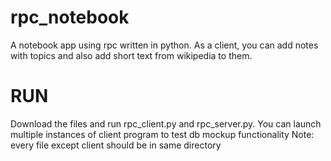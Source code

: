 # rpc_notebook
A notebook app using rpc written in python. As a client, you can add notes with topics and also add short text from wikipedia to them. 

# RUN
Download the files and run rpc_client.py and rpc_server.py. You can launch multiple instances of client program to test db mockup functionality
Note: every file except client should be in same directory
